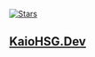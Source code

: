 [![Stars](https://img.shields.io/github/stars/KaioHSG)](https://github.com/KaioHSG?tab=repositories&sort=stargazers)

## [KaioHSG.Dev](https://kaiohsg.dev)
